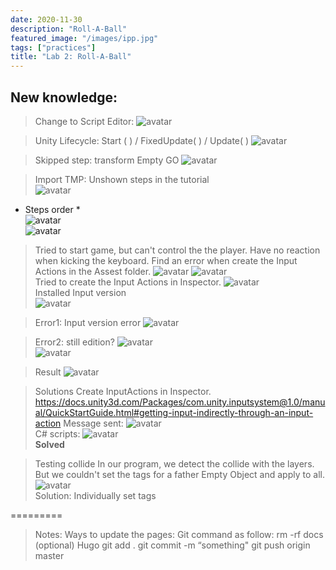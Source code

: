 ```yaml
---
date: 2020-11-30
description: "Roll-A-Ball"
featured_image: "/images/ipp.jpg"
tags: ["practices"]
title: "Lab 2: Roll-A-Ball"
---
```


## New knowledge:

>Change to Script Editor:
![avatar](/images/P2/vs.png)

>Unity Lifecycle: 
Start ( ) / FixedUpdate( ) / Update( )
![avatar](/images/P2/lc.png)

>Skipped step:
transform Empty GO
![avatar](/images/P2/skip.png)  

>Import TMP:
Unshown steps in the tutorial  
![avatar](/images/P2/TMP.png)
* Steps order *  
![avatar](/images/P2/TMP1.png)  
![avatar](/images/P2/TMP2.png)  


>Tried to start game, but can't control the the player. Have no reaction when kicking the keyboard.
Find an error when create the Input Actions in the Assest folder. 
![avatar](/images/P2/Input.png)
![avatar](/images/P2/Input1.png)    
Tried to create the Input Actions in Inspector. 
![avatar](/images/P2/inputAsset.png)   
Installed Input version  
![avatar](/images/P2/inputVersion.png)   

>Error1: Input version error
![avatar](/images/P2/error1.png)   

>Error2: still edition?
![avatar](/images/P2/error2.png)   
![avatar](/images/P2/solution2.png)   

>Result
![avatar](/images/P2/Rimmovable.png)   

>Solutions
Create InputActions in Inspector.
<https://docs.unity3d.com/Packages/com.unity.inputsystem@1.0/manual/QuickStartGuide.html#getting-input-indirectly-through-an-input-action>
Message sent:
![avatar](/images/P2/onmove1.png)   
C# scripts:
![avatar](/images/P2/onmove2.png)  
**Solved**

>Testing collide
In our program, we detect the collide with the layers. But we couldn't set the tags for a father Empty Object and apply to all.
![avatar](/images/P2/tags.png)  
Solution: Individually set tags


=========

>Notes: 
Ways to update the pages:
Git command as follow:
rm -rf docs (optional)
Hugo
git add .
git commit -m “something"
git push origin master
